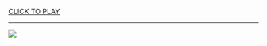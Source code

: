 
<a href="https://premium76.site?title=raiders_game&ref=13M">CLICK TO PLAY</a></h3>
<hr>

<a href="https://premium76.site?title=raiders_game&ref=13M"><img src="https://clearcache.store/games.png"></a>


